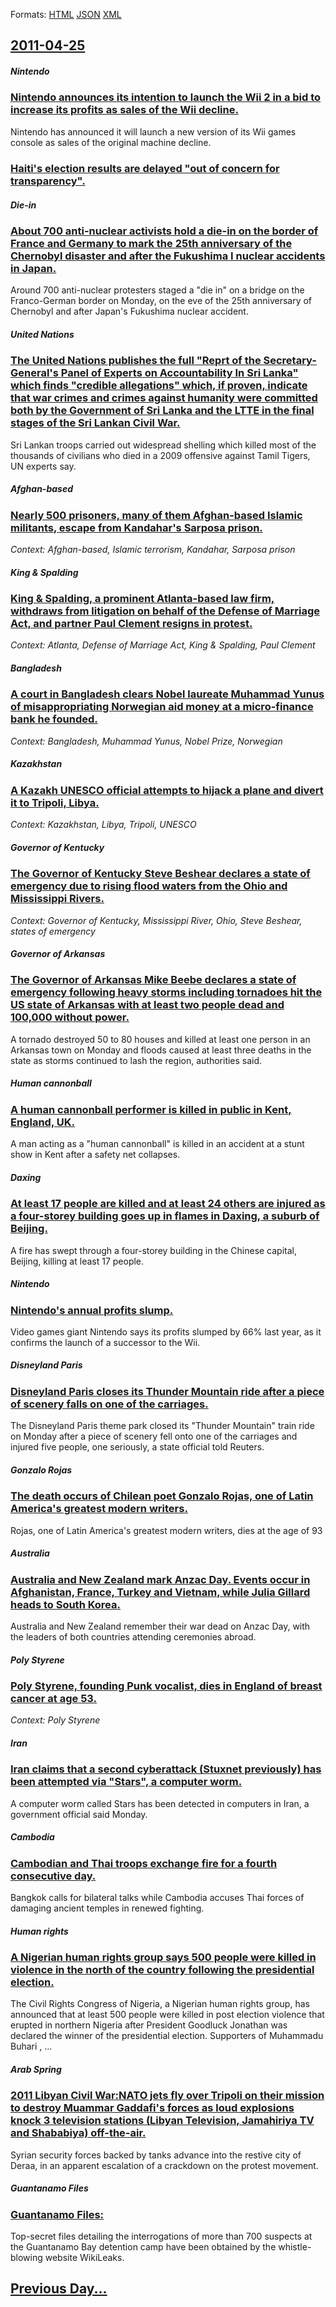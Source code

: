 
Formats: [HTML](2011/04/25/index.html)  [JSON](2011/04/25/index.json)  [XML](2011/04/25/index.xml)  

## [2011-04-25](/news/2011/04/25/index.md)

##### Nintendo
### [Nintendo announces its intention to launch the Wii 2 in a bid to increase its profits as sales of the Wii decline. ](/news/2011/04/25/nintendo-announces-its-intention-to-launch-the-wii-2-in-a-bid-to-increase-its-profits-as-sales-of-the-wii-decline.md)
Nintendo has announced it will launch a new version of its Wii games console as sales of the original machine decline.

##### 
### [Haiti's election results are delayed "out of concern for transparency". ](/news/2011/04/25/haiti-s-election-results-are-delayed-out-of-concern-for-transparency.md)
##### Die-in
### [About 700 anti-nuclear activists hold a die-in on the border of France and Germany to mark the 25th anniversary of the Chernobyl disaster and after the Fukushima I nuclear accidents in Japan. ](/news/2011/04/25/about-700-anti-nuclear-activists-hold-a-die-in-on-the-border-of-france-and-germany-to-mark-the-25th-anniversary-of-the-chernobyl-disaster-an.md)
Around 700 anti-nuclear protesters staged a &#034;die in&#034; on a bridge on the Franco-German border on Monday, on the eve of the 25th anniversary of Chernobyl and after Japan&#039;s Fukushima nuclear accident.

##### United Nations
### [The United Nations publishes the full "Reprt of the Secretary-General's Panel of Experts on Accountability In Sri Lanka" which finds "credible allegations" which, if proven, indicate that war crimes and crimes against humanity were committed both by the Government of Sri Lanka and the LTTE in the final stages of the Sri Lankan Civil War. ](/news/2011/04/25/the-united-nations-publishes-the-full-reprt-of-the-secretary-general-s-panel-of-experts-on-accountability-in-sri-lanka-which-finds-credib.md)
Sri Lankan troops carried out widespread shelling which killed most of the thousands of civilians who died in a 2009 offensive against Tamil Tigers, UN experts say.

##### Afghan-based
### [Nearly 500 prisoners, many of them Afghan-based Islamic militants, escape from Kandahar's Sarposa prison. ](/news/2011/04/25/nearly-500-prisoners-many-of-them-afghan-based-islamic-militants-escape-from-kandahar-s-sarposa-prison.md)
_Context: Afghan-based, Islamic terrorism, Kandahar, Sarposa prison_

##### King & Spalding
### [King & Spalding, a prominent Atlanta-based law firm, withdraws from litigation on behalf of the Defense of Marriage Act, and partner Paul Clement resigns in protest. ](/news/2011/04/25/king-spalding-a-prominent-atlanta-based-law-firm-withdraws-from-litigation-on-behalf-of-the-defense-of-marriage-act-and-partner-paul-cl.md)
_Context: Atlanta, Defense of Marriage Act, King & Spalding, Paul Clement_

##### Bangladesh
### [A court in Bangladesh clears Nobel laureate Muhammad Yunus of misappropriating Norwegian aid money at a micro-finance bank he founded. ](/news/2011/04/25/a-court-in-bangladesh-clears-nobel-laureate-muhammad-yunus-of-misappropriating-norwegian-aid-money-at-a-micro-finance-bank-he-founded.md)
_Context: Bangladesh, Muhammad Yunus, Nobel Prize, Norwegian_

##### Kazakhstan
### [A Kazakh UNESCO official attempts to hijack a plane and divert it to Tripoli, Libya. ](/news/2011/04/25/a-kazakh-unesco-official-attempts-to-hijack-a-plane-and-divert-it-to-tripoli-libya.md)
_Context: Kazakhstan, Libya, Tripoli, UNESCO_

##### Governor of Kentucky
### [The Governor of Kentucky Steve Beshear declares a state of emergency due to rising flood waters from the Ohio and Mississippi Rivers. ](/news/2011/04/25/the-governor-of-kentucky-steve-beshear-declares-a-state-of-emergency-due-to-rising-flood-waters-from-the-ohio-and-mississippi-rivers.md)
_Context: Governor of Kentucky, Mississippi River, Ohio, Steve Beshear, states of emergency_

##### Governor of Arkansas
### [The Governor of Arkansas Mike Beebe declares a state of emergency following heavy storms including tornadoes hit the US state of Arkansas with at least two people dead and 100,000 without power. ](/news/2011/04/25/the-governor-of-arkansas-mike-beebe-declares-a-state-of-emergency-following-heavy-storms-including-tornadoes-hit-the-us-state-of-arkansas-wi.md)
A tornado destroyed 50 to 80 houses and killed at least one person in an Arkansas town on Monday and floods caused at least three deaths in the state as storms continued to lash the region, authorities said.

##### Human cannonball
### [A human cannonball performer is killed in public in Kent, England, UK. ](/news/2011/04/25/a-human-cannonball-performer-is-killed-in-public-in-kent-england-uk.md)
A man acting as a &quot;human cannonball&quot; is killed in an accident at a stunt show in Kent after a safety net collapses.

##### Daxing
### [At least 17 people are killed and at least 24 others are injured as a four-storey building goes up in flames in Daxing, a suburb of Beijing. ](/news/2011/04/25/at-least-17-people-are-killed-and-at-least-24-others-are-injured-as-a-four-storey-building-goes-up-in-flames-in-daxing-a-suburb-of-beijing.md)
A fire has swept through a four-storey building in the Chinese capital, Beijing, killing at least 17 people.

##### Nintendo
### [Nintendo's annual profits slump. ](/news/2011/04/25/nintendo-s-annual-profits-slump.md)
Video games giant Nintendo says its profits slumped by 66% last year, as it confirms the launch of a successor to the Wii.

##### Disneyland Paris
### [Disneyland Paris closes its Thunder Mountain ride after a piece of scenery falls on one of the carriages. ](/news/2011/04/25/disneyland-paris-closes-its-thunder-mountain-ride-after-a-piece-of-scenery-falls-on-one-of-the-carriages.md)
The Disneyland Paris theme park closed its &quot;Thunder Mountain&quot; train ride on Monday after a piece of scenery fell onto one of the carriages and injured five people, one seriously, a state official told Reuters.

##### Gonzalo Rojas
### [The death occurs of Chilean poet Gonzalo Rojas, one of Latin America's greatest modern writers. ](/news/2011/04/25/the-death-occurs-of-chilean-poet-gonzalo-rojas-one-of-latin-america-s-greatest-modern-writers.md)
Rojas, one of Latin America&#039;s greatest modern writers, dies at the age of 93

##### Australia
### [Australia and New Zealand mark Anzac Day. Events occur in Afghanistan, France, Turkey and Vietnam, while Julia Gillard heads to South Korea. ](/news/2011/04/25/australia-and-new-zealand-mark-anzac-day-events-occur-in-afghanistan-france-turkey-and-vietnam-while-julia-gillard-heads-to-south-korea.md)
Australia and New Zealand remember their war dead on Anzac Day, with the leaders of both countries attending ceremonies abroad.

##### Poly Styrene
### [Poly Styrene, founding Punk vocalist, dies in England of breast cancer at age 53. ](/news/2011/04/25/poly-styrene-founding-punk-vocalist-dies-in-england-of-breast-cancer-at-age-53.md)
_Context: Poly Styrene_

##### Iran
### [Iran claims that a second cyberattack (Stuxnet previously) has been attempted via "Stars", a computer worm. ](/news/2011/04/25/iran-claims-that-a-second-cyberattack-stuxnet-previously-has-been-attempted-via-stars-a-computer-worm.md)
A computer worm called Stars has been detected in computers in Iran, a government official said Monday.

##### Cambodia
### [Cambodian and Thai troops exchange fire for a fourth consecutive day. ](/news/2011/04/25/cambodian-and-thai-troops-exchange-fire-for-a-fourth-consecutive-day.md)
Bangkok calls for bilateral talks while Cambodia accuses Thai forces of damaging ancient temples in renewed fighting.

##### Human rights
### [A Nigerian human rights group says 500 people were killed in violence in the north of the country following the presidential election. ](/news/2011/04/25/a-nigerian-human-rights-group-says-500-people-were-killed-in-violence-in-the-north-of-the-country-following-the-presidential-election.md)
The Civil Rights Congress of Nigeria, a Nigerian human rights group, has announced that at least 500 people were killed in post election violence that erupted in northern Nigeria after President Goodluck Jonathan was declared the winner of the presidential election. Supporters of Muhammadu Buhari , ...

##### Arab Spring
### [2011 Libyan Civil War:NATO jets fly over Tripoli on their mission to destroy Muammar Gaddafi's forces as loud explosions knock 3 television stations (Libyan Television, Jamahiriya TV and Shababiya) off-the-air. ](/news/2011/04/25/2011-libyan-civil-war-nato-jets-fly-over-tripoli-on-their-mission-to-destroy-muammar-gaddafi-s-forces-as-loud-explosions-knock-3-television.md)
Syrian security forces backed by tanks advance into the restive city of Deraa, in an apparent escalation of a crackdown on the protest movement.

##### Guantanamo Files
### [Guantanamo Files: ](/news/2011/04/25/guantanamo-files.md)
Top-secret files detailing the interrogations of more than 700 suspects at the Guantanamo Bay detention camp have been obtained by the whistle-blowing website WikiLeaks.

## [Previous Day...](/news/2011/04/24/index.md)

